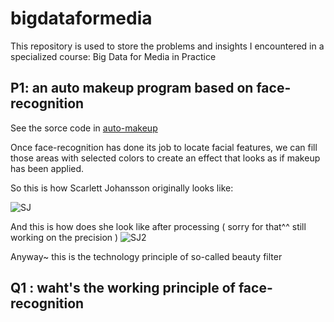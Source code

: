 # bigdataformedia
This repository is used to store the problems and insights I encountered in a specialized course: Big Data for Media in Practice

## P1: an auto makeup program based on face-recognition
See the sorce code in [auto-makeup](./auto-makeup)

Once face-recognition has done its job to locate facial features, we can fill those areas with selected colors to create an effect that looks as if makeup has been applied.

So this is how Scarlett Johansson originally looks like:

![SJ](https://user-images.githubusercontent.com/89291145/166693018-50aa0eb8-a257-4adf-aeef-08eb61304fe6.jpg)

And this is how does she look like after processing ( sorry for that^^ still working on the precision )
![SJ2](https://user-images.githubusercontent.com/89291145/166696325-354f16fa-f73a-45ab-8855-18ebaf2dae65.JPG)


Anyway~ this is the technology principle of so-called beauty filter 



## Q1 : waht's the working principle of face-recognition

